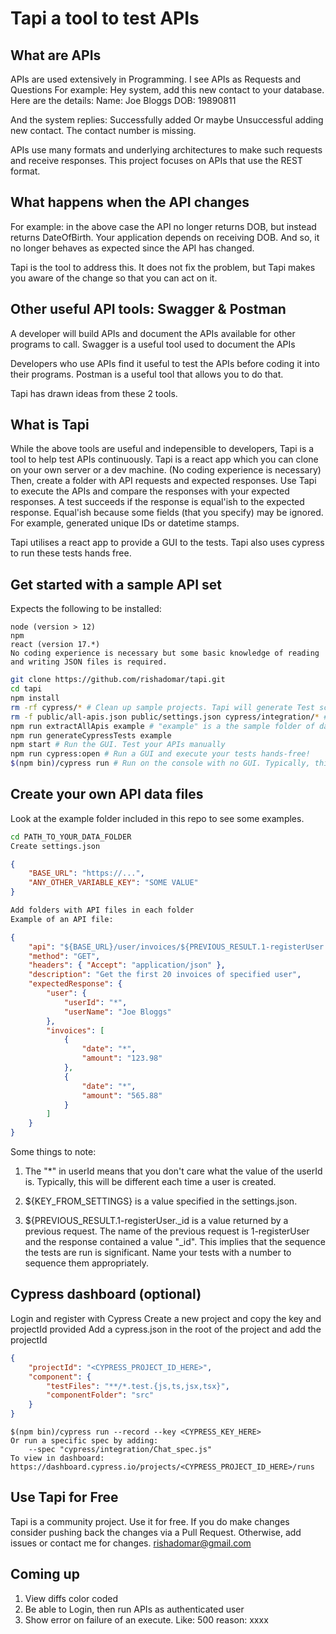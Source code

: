 # Tapi a tool to test APIs

## What are APIs

APIs are used extensively in Programming.
I see APIs as Requests and Questions
For example: Hey system, add this new contact to your database.
Here are the details:
Name: Joe Bloggs
DOB: 19890811

And the system replies: Successfully added
Or maybe Unsuccessful adding new contact. The contact number is missing.

APIs use many formats and underlying architectures to make such requests and receive responses.
This project focuses on APIs that use the REST format.

## What happens when the API changes

For example: in the above case the API no longer returns DOB, but instead returns DateOfBirth.
Your application depends on receiving DOB. And so, it no longer behaves as expected since the API has changed.

Tapi is the tool to address this. It does not fix the problem, but Tapi makes you aware of the change so that you can act on it.

## Other useful API tools: Swagger & Postman

A developer will build APIs and document the APIs available for other programs to call.
Swagger is a useful tool used to document the APIs

Developers who use APIs find it useful to test the APIs before coding it into their programs.
Postman is a useful tool that allows you to do that.

Tapi has drawn ideas from these 2 tools.

## What is Tapi

While the above tools are useful and indepensible to developers, Tapi is a tool to help test APIs continuously.
Tapi is a react app which you can clone on your own server or a dev machine.
(No coding experience is necessary)
Then, create a folder with API requests and expected responses.
Use Tapi to execute the APIs and compare the responses with your expected responses.
A test succeeds if the response is equal'ish to the expected response.
Equal'ish because some fields (that you specify) may be ignored. For example, generated unique IDs or datetime stamps.

Tapi utilises a react app to provide a GUI to the tests.
Tapi also uses cypress to run these tests hands free.

## Get started with a sample API set

Expects the following to be installed:

```
node (version > 12)
npm
react (version 17.*)
No coding experience is necessary but some basic knowledge of reading and writing JSON files is required.
```

```sh
git clone https://github.com/rishadomar/tapi.git
cd tapi
npm install
rm -rf cypress/* # Clean up sample projects. Tapi will generate Test scripts for you.
rm -f public/all-apis.json public/settings.json cypress/integration/* # A regular clean to run before switching data sources
npm run extractAllApis example # "example" is a the sample folder of data. You can specify the folder that contains your API specs.
npm run generateCypressTests example
npm start # Run the GUI. Test your APIs manually
npm run cypress:open # Run a GUI and execute your tests hands-free!
$(npm bin)/cypress run # Run on the console with no GUI. Typically, this is added to your CI/CD.
```

## Create your own API data files

Look at the example folder included in this repo to see some examples.

```sh
cd PATH_TO_YOUR_DATA_FOLDER
Create settings.json
```

```json
{
    "BASE_URL": "https://...",
    "ANY_OTHER_VARIABLE_KEY": "SOME VALUE"
}
```

```sh
Add folders with API files in each folder
Example of an API file:
```

```json
{
    "api": "${BASE_URL}/user/invoices/${PREVIOUS_RESULT.1-registerUser._id?key=${KEY_FROM_SETTINGS}&offset=0&limit=20",
    "method": "GET",
    "headers": { "Accept": "application/json" },
    "description": "Get the first 20 invoices of specified user",
    "expectedResponse": {
        "user": {
            "userId": "*",
            "userName": "Joe Bloggs"
        },
        "invoices": [
            {
                "date": "*",
                "amount": "123.98"
            },
            {
                "date": "*",
                "amount": "565.88"
            }
        ]
    }
}
```

Some things to note:

1) The "*" in userId means that you don't care what the value of the userId is. Typically, this will be different
each time a user is created.

2) ${KEY_FROM_SETTINGS} is a value specified in the settings.json.

3) ${PREVIOUS_RESULT.1-registerUser._id is a value returned by a previous request. The name of the previous request is 1-registerUser
and the response contained a value "_id".
This implies that the sequence the tests are run is significant. Name your tests with a number to sequence them appropriately.

## Cypress dashboard (optional)

Login and register with Cypress
Create a new project and copy the key and projectId provided
Add a cypress.json in the root of the project and add the projectId

```json
{
    "projectId": "<CYPRESS_PROJECT_ID_HERE>",
    "component": {
        "testFiles": "**/*.test.{js,ts,jsx,tsx}",
        "componentFolder": "src"
    }
}
```

```
$(npm bin)/cypress run --record --key <CYPRESS_KEY_HERE>
Or run a specific spec by adding:
    --spec "cypress/integration/Chat_spec.js"
To view in dashboard: https://dashboard.cypress.io/projects/<CYPRESS_PROJECT_ID_HERE>/runs
```

## Use Tapi for Free

Tapi is a community project. Use it for free.
If you do make changes consider pushing back the changes via a Pull Request.
Otherwise, add issues or contact me for changes. rishadomar@gmail.com

## Coming up

1. View diffs color coded
2. Be able to Login, then run APIs as authenticated user
3. Show error on failure of an execute. Like: 500 reason: xxxx

